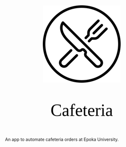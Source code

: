 <link href="https://fonts.googleapis.com/css?family=Josefin+Sans&display=swap" rel="stylesheet">

<span></span>
<div style="text-align:center;"><img src="assets/logo/cafeteria_logo.png" width="256">
<p style="font-size: 4em; font-family: 'Josefin Sans'; color: black;">Cafeteria</p></div>

An app to automate cafeteria orders at Epoka University.
